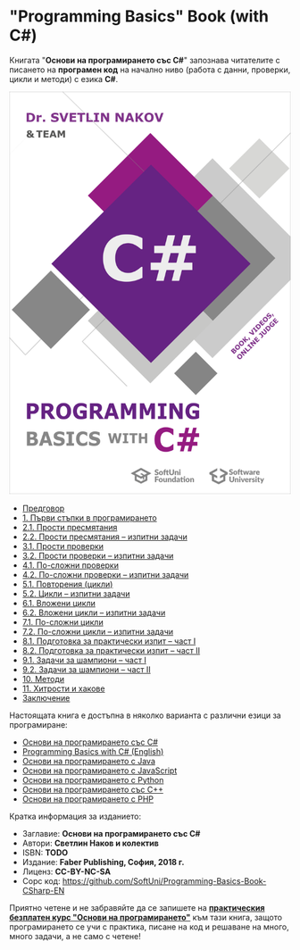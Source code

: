 # "Programming Basics" Book \(with C\#\)

Книгата "**Основи на програмирането със C#**" запознава читателите с писането на **програмен код** на начално ниво (работа с данни, проверки, цикли и методи) с езика **C\#**.

<a href="https://github.com/SoftUni/Programming-Basics-Book-CSharp-BG/blob/master/resources/Programming-Basics-CSharp-v2017.pdf">
<img src="/assets/CSharp-Programming-Basics-Book-Cover.png" alt="Книга основи на програмирането със C# - корица" class="readme-book-cover-image" /></a>

* [Предговор](Content/Preface/overview.md)
* [1. Първи стъпки в програмирането](Content/Chapter-1-first-steps-in-programming/overview.md)
* [2.1. Прости пресмятания](Content/Chapter-2-1-simple-calculations/overview.md)
* [2.2. Прости пресмятания – изпитни задачи](Content/Chapter-2-2-simple-calculations-exam-problems/overview.md)
* [3.1. Прости проверки](Content/Chapter-3-1-simple-conditions/overview.md)
* [3.2. Прости проверки – изпитни задачи](Content/Chapter-3-2-simple-conditions-exam-problems/overview.md)
* [4.1. По-сложни проверки](Content/Chapter-4-1-complex-conditions/overview.md)
* [4.2. По-сложни проверки – изпитни задачи](Content/Chapter-4-2-complex-conditions-exam-problems/overview.md)
* [5.1. Повторения \(цикли\)](Content/Chapter-5-1-loops/overview.md)
* [5.2. Цикли – изпитни задачи](Content/Chapter-5-2-loops-exam-problems/overview.md)
* [6.1. Вложени цикли](Content/Chapter-6-1-nested-loops/overview.md)
* [6.2. Вложени цикли – изпитни задачи](Content/Chapter-6-2-nested-loops-exam-problems/overview.md)
* [7.1. По-сложни цикли](Content/Chapter-7-1-complex-loops/overview.md)
* [7.2. По-сложни цикли – изпитни задачи](Content/Chapter-7-2-complex-loops-exam-problems/overview.md)
* [8.1. Подготовка за практически изпит – част I](Content/Chapter-8-1-exam-preparation/overview.md)
* [8.2. Подготовка за практически изпит – част II](Content/Chapter-8-2-exam-preparation-part-2/overview.md)
* [9.1. Задачи за шампиони – част I](Content/Chapter-9-1-problems-for-champions/overview.md)
* [9.2. Задачи за шампиони – част II](Content/Chapter-9-2-problems-for-champions-part-2/overview.md)
* [10. Методи](Content/Chapter-10-methods/overview.md)
* [11. Хитрости и хакове](Content/Chapter-11-tricks-and-hacks/overview.md)
* [Заключение](Content/Conclusion/overview.md)

Настоящата книга е достъпна в няколко варианта с различни езици за програмиране:
* [Основи на програмирането със C#](https://csharp-book.softuni.bg)
* [Programming Basics with C# (English)](https://csharp-book.softuni.org)
* [Основи на програмирането с Java](https://java-book.softuni.bg)
* [Основи на програмирането с JavaScript](https://js-book.softuni.bg)
* [Основи на програмирането с Python](https://python-book.softuni.bg)
* [Основи на програмирането със C++](https://cpp-book.softuni.bg)
* [Основи на програмирането с PHP](https://php-book.softuni.bg)

Кратка информация за изданието:
* Заглавие: **Основи на програмирането със C#**
* Автори: **Светлин Наков и колектив**
* ISBN: **TODO**
* Издание: **Faber Publishing, София, 2018 г.**
* Лиценз: **CC-BY-NC-SA**
* Сорс код: https://github.com/SoftUni/Programming-Basics-Book-CSharp-EN

Приятно четене и не забравяйте да се запишете на [**практическия безплатен курс "Основи на програмирането"**](https://softuni.bg/apply) към тази книга, защото програмирането се учи с практика, писане на код и решаване на много, много задачи, а не само с четене!
